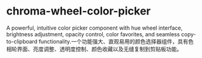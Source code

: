 # chroma-wheel-color-picker
A powerful, intuitive color picker component with hue wheel interface, brightness adjustment, opacity control, color favorites, and seamless copy-to-clipboard functionality.一个功能强大、直观易用的颜色选择器组件，具有色相轮界面、亮度调整、透明度控制、颜色收藏以及无缝复制到剪贴板功能。
